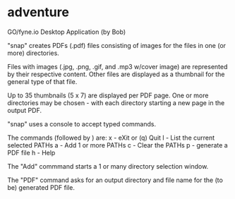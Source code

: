# adventure

GO/fyne.io Desktop Application (by Bob)

"snap" creates PDFs (.pdf) files consisting of images for the files in
 one (or more) directories.

Files with images (.jpg, .png, .gif, and .mp3 w/cover image) are represented
 by their respective content.
Other files are displayed as a thumbnail for the general type of that file.

Up to 35 thumbnails (5 x 7) are displayed per PDF page. One or more directories
 may be chosen - with each directory starting a new page in the output PDF.

"snap" uses a console to accept typed commands.

The commands (followed by <enter>) are:
  x - eXit  or (q) Quit 
  l - List the current selected PATHs
  a - Add 1 or more PATHs
  c - Clear the PATHs
  p - generate a PDF file
  h - Help

The "Add" commmand starts a 1 or many directory selection window.

The "PDF" command asks for an output directory and file name for the
(to be) generated PDF file.

